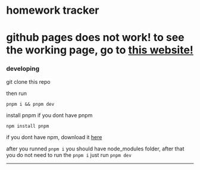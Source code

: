 # homework tracker

# github pages does not work! to see the working page, go to [this website!](https://hw-tracker.repsys.repl.co/)

### developing

git clone this repo

then run

```
pnpm i && pnpm dev
```

install pnpm if you dont have pnpm

```
npm install pnpm
```

if you dont have npm, download it [here](https://nodejs.org)

after you runned `pnpm i` you should have node_modules folder, after that you do not need to run the `pnpm i` just run `pnpm dev`

---
